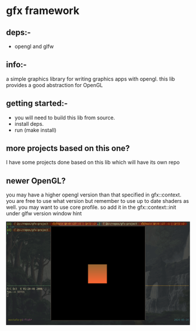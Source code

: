 # gfx framework
## deps:-
- opengl and glfw
## info:-
a simple graphics library for writing graphics apps with opengl. this lib provides a good abstraction for OpenGL
## getting started:- 
- you will need to build this lib from source.
- install deps.
- run (make install)
## more projects based on this one?
I have some projects done based on this lib which will have its own repo
## newer OpenGL?
you may have a higher opengl version than that specified in gfx::context.
you are free to use what version but remember to use up to date shaders as well.
you may want to use core profile. so add it in the gfx::context::init under glfw version window hint

![moving square](imgs/test.png)
